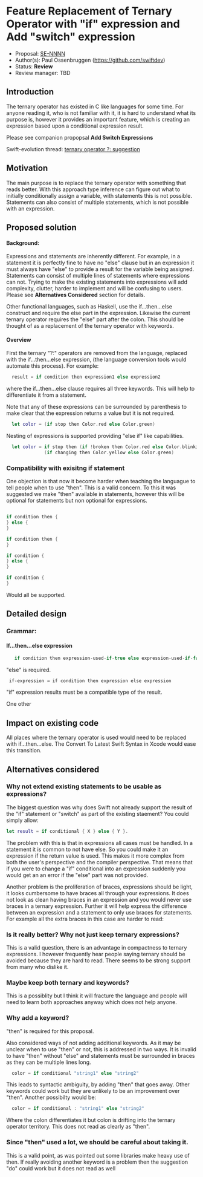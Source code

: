 # Feature Replacement of Ternary Operator with "if" expression and Add "switch" expression 

* Proposal: [SE-NNNN](https://github.com/apple/swift-evolution/blob/master/proposals/NNNN-name.md)
* Author(s): Paul Ossenbruggen (https://github.com/swiftdev)
* Status: **Review**
* Review manager: TBD

## Introduction

The ternary operator has existed in C like languages for some time. For anyone reading it, who is not familiar with it, it is hard to understand what its purpose is, however it provides an important feature, which is creating an expression based upon a conditional expression result. 

Please see companion propopsal **Add Switch Expressions**

Swift-evolution thread: [ternary operator ?: suggestion ](https://lists.swift.org/pipermail/swift-evolution/Week-of-Mon-20151207/000810.html)

## Motivation

The main purpose is to replace the ternary operator with something that reads better. With this approach type inference can figure out what to initially conditionally assign a variable, with statements this is not possible. Statements can also consist of multiple statements, which is not possible with an expression. 

## Proposed solution

#### Background:

Expressions and statements are inherently different. For example, in a statement it is perfectly fine to have no "else" clause but in an expression it must always have "else" to provide a result for the variable being assigned. Statements can consist of multiple lines of statements where expressions can not. Trying to make the existing statements into expressions will add complexity, clutter, harder to implement and will be confusing to users. Please see **Alternatives Considered** section for details. 

Other functional languages, such as Haskell, use the if...then...else construct and require the else part in the expression. Likewise the current ternary operator requires the "else" part after the colon. This should be thought of as a replacement of the ternary operator with keywords. 

#### Overview 

First the ternary "?:" operators are removed from the language, replaced with the if...then...else expression, (the language conversion tools would automate this process). For example:

``` swift
  result = if condition then expression1 else expression2 
```  

where the if...then...else clause requires all three keywords. This will help to differentiate it from a statement. 

Note that any of these expressions can be surrounded by parenthesis to make clear that the expression returns a value but it is not required. 

``` swift
  let color = (if stop then Color.red else Color.green)  
```

Nesting of expressions is supported providing "else if" like capabilities. 

``` swift
  let color = if stop then (if !broken then Color.red else Color.blinkinRed) else 
              (if changing then Color.yellow else Color.green)  
```

### Compatibility with exisitng if statement

One objection is that now it become harder when teaching the languague to tell people when to use "then". This is a valid concern. To this it was suggested we make "then" available in statements, however this will be optional for statements but non optional for expressions. 

``` swift 

if condition then {
} else {
}

if condition then {
} 

if condition {
} else {
}

if condition {
}

```

Would all be supported. 

## Detailed design

### Grammar:

#### If...then...else expression

``` swift
   if condition then expression-used-if-true else expression-used-if-false 
```  

"else" is required.
```
 if-expression → if condition then expression else expression 
```

"if" expression results must be a compatible type of the result. 

One other 

## Impact on existing code

All places where the ternary operator is used would need to be replaced with if...then...else. The Convert To Latest Swift Syntax in Xcode would ease this transition. 

## Alternatives considered

### Why not extend existing statements to be usable as expressions?

The biggest question was why does Swift not already support the result of the "if" statement or "switch" as part of the existing staement? You could simply allow:

``` swift
let result = if conditional { X } else { Y }. 
```

The problem with this is that in expressions all cases must be handled. In a statement it is common to not have else. So you could make it an expression if the return value is used. This makes it more complex from both the user's perspective and the compiler perspective. That means that if you were to change a "if" conditional into an expression suddenly you would get an an error if the "else" part was not provided. 

Another problem is the proliferation of braces, expressions should be light, it looks cumbersome to have braces all through your expressions. It does not look as clean having braces in an expression and you would never use braces in a ternary expression. Further it will help express the difference between an expression and a statement to only use braces for statements. For example all the extra braces in this case are harder to read:

### Is it really better? Why not just keep ternary expressions?

This is a valid question, there is an advantage in compactness to ternary expressions. I however frequently hear people saying ternary should be avoided because they are hard to read. There seems to be strong support from many who dislike it. 

### Maybe keep both ternary and keywords?

This is a possiblity but I think it will fracture the language and people will need to learn both approaches anyway which does not help anyone. 

### Why add a keyword? 

"then" is required for this proposal. 

Also considered ways of not adding additional keywords. As it may be unclear when to use "then" or not, this is addressed in two ways. It is invalid to have "then" without "else" and  statements must be surrounded in braces as they can be multiple lines long. 

``` swift
  color = if conditional "string1" else "string2"  
```

This leads to syntactic ambiguity, by adding "then" that goes away. Other keywords could work but they are unlikely to be an improvement over "then". Another possibilty would be: 

``` swift
  color = if conditional : "string1" else "string2"  
```

Where the colon differentiates it but colon is drifting into the ternary operator territory. This does not read as clearly as "then". 

### Since "then" used a lot, we should be careful about taking it. 

This is a valid point, as was pointed out some libraries make heavy use of then. If really avoiding another keyword is a problem then the suggestion "do" could work but it does not read as well




